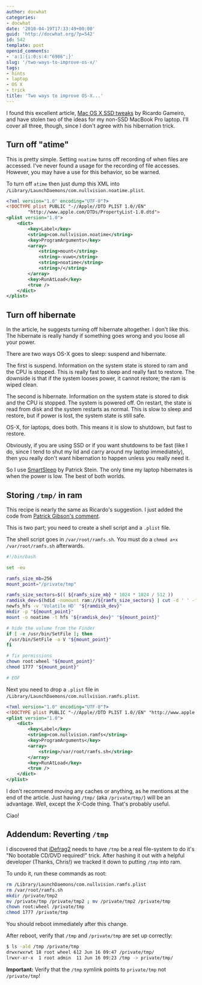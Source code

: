```yaml
---
author: docwhat
categories:
- docwhat
date: '2010-04-19T17:33:49+00:00'
guid: 'http://docwhat.org/?p=542'
id: 542
template: post
openid_comments:
- 'a:1:{i:0;s:4:"6986";}'
slug: '/two-ways-to-improve-os-x/'
tags:
- hints
- laptop
- OS X
- trick
title: 'Two ways to improve OS-X...'
---
```


I found this excellent article, [Mac OS X SSD
tweaks](http://blogs.nullvision.com/?p=275) by Ricardo Gameiro, and
have stolen two of the ideas for my non-SSD MacBook Pro laptop. I'll
cover all three, though, since I don't agree with his hibernation
trick.

Turn off "atime"
----------------

This is pretty simple. Setting `noatime` turns off recording of when
files are accessed. I've never found a usage for the recording of
file accesses. However, you may have a use for this behavior, so be
warned.

To turn off `atime` then just dump this XML into
`/Library/LaunchDaemons/com.nullvision.noatime.plist`.

``` xml
<?xml version="1.0" encoding="UTF-8"?>
<!DOCTYPE plist PUBLIC "-//Apple//DTD PLIST 1.0//EN"
        "http://www.apple.com/DTDs/PropertyList-1.0.dtd">
<plist version="1.0">
    <dict>
        <key>Label</key>
        <string>com.nullvision.noatime</string>
        <key>ProgramArguments</key>
        <array>
            <string>mount</string>
            <string>-vuwo</string>
            <string>noatime</string>
            <string>/</string>
        </array>
        <key>RunAtLoad</key>
        <true />
    </dict>
</plist>
```

Turn off hibernate
------------------

In the article, he suggests turning off hibernate altogether. I
don't like this. The hibernate is really handy if something goes
wrong and you loose all your power.

There are two ways OS-X goes to sleep: suspend and hibernate.

The first is suspend. Information on the system state is stored to
ram and the CPU is stopped. This is really fast to sleep and really
fast to restore. The downside is that if the system looses power, it
cannot restore; the ram is wiped clean.

The second is hibernate. Information on the system state is stored
to disk and the CPU is stopped. The system is powered off. On
restart, the state is read from disk and the system restarts as
normal. This is slow to sleep and restore, but if power is lost, the
system state is still safe.

OS-X, for laptops, does both. This means it is slow to shutdown, but
fast to restore.

Obviously, if you are using SSD or if you want shutdowns to be fast
(like I do, since I tend to shut my lid and carry around my laptop
immediately), then you really don't want hibernation to happen
unless you really need it.

So I use [SmartSleep](http://www.jinx.de/SmartSleep.html) by Patrick
Stein. The only time my laptop hibernates is when the power is low.
The best of both worlds.

Storing `/tmp/` in ram
----------------------

This recipe is nearly the same as Ricardo's suggestion. I just added
the code from [Patrick Gibson's
comment](http://blogs.nullvision.com/?p=275#comment-64).

This is two part; you need to create a shell script and a `.plist`
file.

The shell script goes in `/var/root/ramfs.sh`. You must do a
`chmod a+x /var/root/ramfs.sh` afterwards.

``` bash
#!/bin/bash

set -eu

ramfs_size_mb=256
mount_point="/private/tmp"

ramfs_size_sectors=$(( ${ramfs_size_mb} * 1024 * 1024 / 512 ))
ramdisk_dev=$(hdid -nomount ram://${ramfs_size_sectors} | cut -d ' ' -f 1)
newfs_hfs -v 'Volatile HD' "${ramdisk_dev}"
mkdir -p "${mount_point}"
mount -o noatime -t hfs "${ramdisk_dev}" "${mount_point}"

# hide the volume from the Finder
if [ -e /usr/bin/SetFile ]; then
 /usr/bin/SetFile -a V "${mount_point}"
fi

# fix permissions
chown root:wheel "${mount_point}"
chmod 1777 "${mount_point}"

# EOF
```

Next you need to drop a `.plist` file in
`/Library/LaunchDaemons/com.nullvision.ramfs.plist`.

``` xml
<?xml version="1.0" encoding="UTF-8"?>
<!DOCTYPE plist PUBLIC "-//Apple//DTD PLIST 1.0//EN" "http://www.apple.com/DTDs/PropertyList-1.0.dtd">
<plist version="1.0">
    <dict>
        <key>Label</key>
        <string>com.nullvision.ramfs</string>
        <key>ProgramArguments</key>
        <array>
            <string>/var/root/ramfs.sh</string>
        </array>
        <key>RunAtLoad</key>
        <true />
    </dict>
</plist>
```

I don't recommend moving any caches or anything, as he mentions at
the end of the article. Just having `/tmp/` (aka `/private/tmp/`)
will be an advantage. Well, except the X-Code thing. That's probably
useful.

Ciao!

Addendum: Reverting `/tmp`
--------------------------

I discovered that
[iDefrag2](http://www.coriolis-systems.com/iDefrag.php) needs to
have `/tmp` be a real file-system to do it's "No bootable CD/DVD
required!" trick. After hashing it out with a helpful developer
(Thanks, Chris!) we tracked it down to putting `/tmp` into ram.

To undo it, run these commands as root:

``` bash
rm /Library/LaunchDaemons/com.nullvision.ramfs.plist
rm /var/root/ramfs.sh
mkdir /private/tmp2
mv /private/tmp /private/tmp2 ; mv /private/tmp2 /private/tmp
chown root:wheel /private/tmp
chmod 1777 /private/tmp
```

You should reboot immediately after this change.

After reboot, verify that `/tmp` and `/private/tmp` are set up
correctly:

``` bash
$ ls -ald /tmp /private/tmp
drwxrwxrwt 18 root wheel 612 Jun 16 09:47 /private/tmp/
lrwxr-xr-x  1 root admin  11 Jun 16 09:23 /tmp -> private/tmp/
```

**Important:** Verify that the `/tmp` symlink points to
`private/tmp` not `/private/tmp`!
